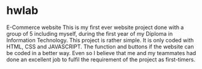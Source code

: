 # hwlab
E-Commerce website
This is my first ever website project done with a group of 5 including myself, during the first year of my Diploma in Information Technology. This project is rather simple. It is only coded with HTML, CSS and JAVASCRIPT. The function and buttons if the website can be coded in a better way. Even so I believe that me and my teammates had done an excellent job to fulfil the requirement of the project as first-timers.  
